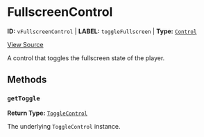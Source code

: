 # FullscreenControl

**ID:** `vFullscreenControl` | **LABEL:** `toggleFullscreen` | **Type:** [`Control`](./control-interface.md)

[View Source](../../../../../vime-player/src/plugins/controls/control/FullscreenControl.svelte)

A control that toggles the fullscreen state of the player.

## Methods

### `getToggle`

**Return Type:** [`ToggleControl`](./toggle-control.md)

The underlying `ToggleControl` instance.